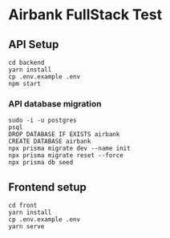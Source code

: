 # Airbank FullStack Test

## API Setup
```
cd backend
yarn install
cp .env.example .env
npm start
```

### API database migration
```
sudo -i -u postgres
psql
DROP DATABASE IF EXISTS airbank
CREATE DATABASE airbank
npx prisma migrate dev --name init
npx prisma migrate reset --force
npx prisma db seed
```

## Frontend setup
```
cd front
yarn install
cp .env.example .env
yarn serve
```
